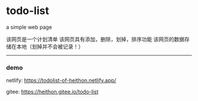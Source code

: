 # todo-list
a simple web page

该网页是一个计划清单
该网页具有添加，删除，划掉，排序功能
该网页的数据存储在本地（划掉并不会被记录！）

---
### demo

netlify:  https://todolist-of-heithon.netlify.app/

gitee:    https://heithon.gitee.io/todo-list
